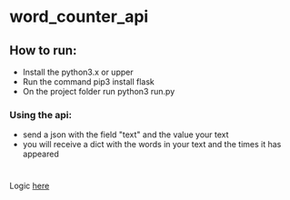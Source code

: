 # word_counter_api

## How to run:
- Install the python3.x or upper
- Run the command pip3 install flask
- On the project folder run python3 run.py

### Using the api:
- send a json with the field "text" and the value your text
- you will receive a dict with the words in your text and the times it has appeared
# 
Logic [here](https://github.com/Igor-Felipy/Word_counter_API/blob/master/app/controllers/words.py)
